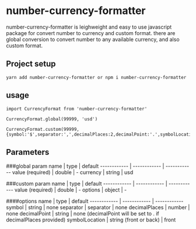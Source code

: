 # number-currency-formatter
number-currency-formatter is leighweight and easy to use javascript package for convert number to currency and custom format.
there are global conversion to convert number to any available currency, and also custom format.

## Project setup
```
yarn add number-currency-formatter or npm i number-currency-formatter
```
## usage
````
import CurrencyFormat from 'number-currency-formatter'

CurrencyFormat.global(99999, 'usd')

CurrencyFormat.custom(99999,{symbol:'$',separator:',',decimalPlaces:2,decimalPoint:'.',symbolLocation:'front'})

````

## Parameters
###global
param name | type | default
------------ | ------------ | ------------
value (required) | double | -
currency | string | usd

###custom
param name | type | default
------------ | ------------ | ------------
value (required) | double | -
options | object | -

####options
name | type | default
------------ | ------------ | ------------
symbol | string | none
separator | separator | none
decimalPlaces | number | none
decimalPoint | string | none (decimalPoint will be set to . if decimalPlaces provided)
symbolLocation | string (front or back) | front
